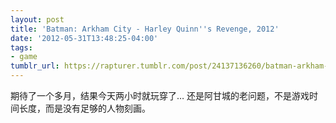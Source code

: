 ```yaml
---
layout: post
title: 'Batman: Arkham City - Harley Quinn''s Revenge, 2012'
date: '2012-05-31T13:48:25-04:00'
tags:
- game
tumblr_url: https://rapturer.tumblr.com/post/24137136260/batman-arkham-city-harley-quinns-revenge-2012
---
```

期待了一个多月，结果今天两小时就玩穿了… 还是阿甘城的老问题，不是游戏时间长度，而是没有足够的人物刻画。

